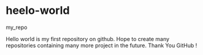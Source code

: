 # heelo-world
my_repo

Hello world is my first repository on github. Hope to create many repositories
containing many more project in the future.
 Thank You GitHub !
